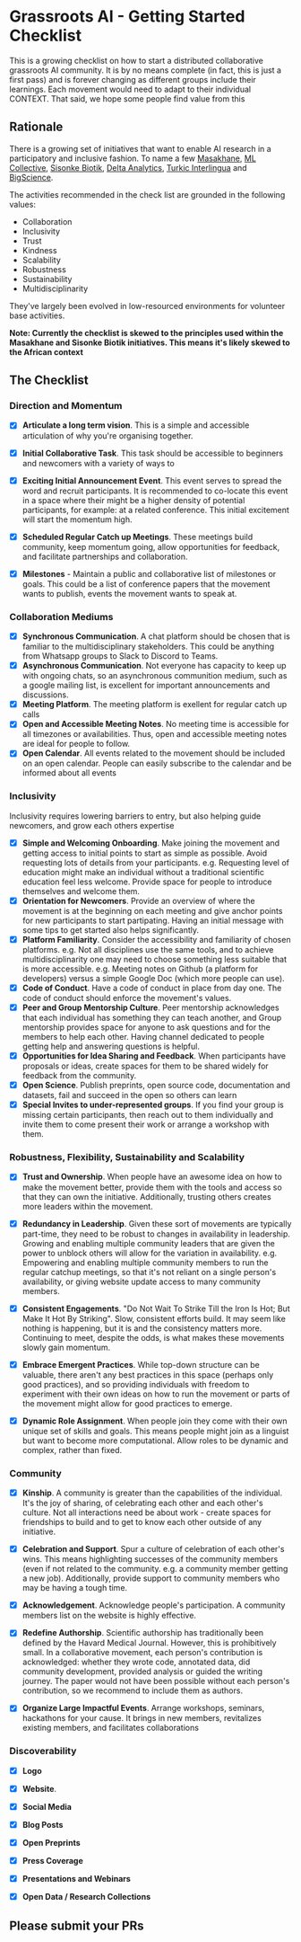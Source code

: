 # Grassroots AI - Getting Started Checklist

This is a growing checklist on how to start a distributed collaborative grassroots AI community. It is by no means complete (in fact, this is just a first pass) and is forever changing as different groups include their learnings. Each movement would need to adapt to their individual CONTEXT. That said, we hope some people find value from this

## Rationale

There is a growing set of initiatives that want to enable AI research in a participatory and inclusive fashion. To name a few [Masakhane](https://masakhane.io), [ML Collective](https://mlcollective.org), [Sisonke Biotik](https://www.sisonkebiotik.africa/), [Delta Analytics](https://www.deltanalytics.org/), [Turkic Interlingua](https://turkic-interlingua.org/) and [BigScience](https://bigscience.huggingface.co/). 

The activities recommended in the check list are grounded in the following values:
- Collaboration
- Inclusivity
- Trust
- Kindness
- Scalability
- Robustness
- Sustainability 
- Multidisciplinarity
 
They've largely been evolved in low-resourced environments for volunteer base activities. 

**Note: Currently the checklist is skewed to the principles used within the Masakhane and Sisonke Biotik initiatives. This means it's likely skewed to the African context**

## The Checklist

### Direction and Momentum

- [x] **Articulate a long term vision**. This is a simple and accessible articulation of why you're organising together. 
- [x] **Initial Collaborative Task**. This task should be accessible to beginners and newcomers with a variety of ways to
- [x] **Exciting Initial Announcement Event**. This event serves to spread the word and recruit participants. It is recommended to co-locate this event in a space where their might be a higher density of potential participants, for example: at a related conference. This initial excitement will start the momentum high. 
- [x] **Scheduled Regular Catch up Meetings**. These meetings build community, keep momentum going, allow opportunities for feedback, and facilitate partnerships and collaboration.
- [x] **Milestones** - Maintain a public and collaborative list of milestones or goals. This could be a list of conference papers that the movement wants to publish, events the movement wants to speak at.


### Collaboration Mediums

- [x] **Synchronous Communication**. A chat platform should be chosen that is familiar to the multidisciplinary stakeholders. This could be anything from Whatsapp groups to Slack to Discord to Teams.
- [x] **Asynchronous Communication**. Not everyone has capacity to keep up with ongoing chats, so an asynchronous communition medium, such as a google mailing list, is excellent for important announcements and discussions.
- [x] **Meeting Platform**. The meeting platform is exellent for regular catch up calls 
- [x] **Open and Accessible Meeting Notes**. No meeting time is accessible for all timezones or availabilities. Thus, open and accessible meeting notes are ideal for people to follow.
- [x] **Open Calendar**. All events related to the movement should be included on an open calendar. People can easily subscribe to the calendar and be informed about all events

### Inclusivity

Inclusivity requires lowering barriers to entry, but also helping guide newcomers, and grow each others expertise

- [x] **Simple and Welcoming Onboarding**. Make joining the movement and getting access to initial points to start as simple as possible. Avoid requesting lots of details from your participants. e.g. Requesting level of education might make an individual without a traditional scientific education feel less welcome. Provide space for people to introduce themselves and welcome them.
- [x] **Orientation for Newcomers**. Provide an overview of where the movement is at the beginning on each meeting and give anchor points for new participants to start partipating. Having an initial message with some tips to get started also helps significantly. 
- [x] **Platform Familiarity**. Consider the accessibility and familiarity of chosen platforms. e.g. Not all disciplines use the same tools, and to achieve multidisciplinarity one may need to choose something less suitable that is more accessible. e.g. Meeting notes on Github (a platform for developers) versus a simple Google Doc (which more people can use).
- [x] **Code of Conduct**. Have a code of conduct in place from day one. The code of conduct should enforce the movement's values. 
- [x] **Peer and Group Mentorship Culture**. Peer mentorship acknowledges that each individual has something they can teach another, and Group mentorship provides space for anyone to ask questions and for the members to help each other. Having channel dedicated to people getting help and answering questions is helpful.
- [x] **Opportunities for Idea Sharing and Feedback**. When participants have proposals or ideas, create spaces for them to be shared widely for feedback from the community. 
- [x] **Open Science**. Publish preprints, open source code, documentation and datasets, fail and succeed in the open so others can learn
- [x] **Special Invites to under-represented groups**. If you find your group is missing certain participants, then reach out to them individually and invite them to come present their work or arrange a workshop with them. 

### Robustness, Flexibility, Sustainability and Scalability
- [x] **Trust and Ownership**. When people have an awesome idea on how to make the movement better, provide them with the tools and access so that they can own the initiative. Additionally, trusting others creates more leaders within the movement.
- [x] **Redundancy in Leadership**. Given these sort of movements are typically part-time, they need to be robust to changes in availability in leadership.  Growing and enabling multiple community leaders that are given the power to unblock others will allow for the variation in availability. e.g. Empowering and enabling multiple community members to run the regular catchup meetings, so that it's not reliant on a single person's availability, or giving website update access to many community members. 
- [x] **Consistent Engagements**. "Do Not Wait To Strike Till the Iron Is Hot; But Make It Hot By Striking". Slow, consistent efforts build. It may seem like nothing is happening, but it is and the consistency matters more. Continuing to meet, despite the odds, is what makes these movements slowly gain momentum.  
- [x] **Embrace Emergent Practices**. While top-down structure can be valuable, there aren't any best practices in this space (perhaps only good practices), and so providing individuals with freedom to experiment with their own ideas on how to run the movement or parts of the movement might allow for good practices to emerge.  
- [x] **Dynamic Role Assignment**. When people join they come with their own unique set of skills and goals. This means people might join as a linguist but want to become more computational. Allow roles to be dynamic and complex, rather than fixed.  


### Community

- [x] **Kinship**. A community is greater than the capabilities of the individual. It's the joy of sharing, of celebrating each other and each other's culture. Not all interactions need be about work - create spaces for friendships to build and to get to know each other outside of any initiative.  
- [x] **Celebration and Support**. Spur a culture of celebration of each other's wins. This means highlighting successes of the community members (even if not related to the community. e.g. a community member getting a new job). Additionally, provide support to community members who may be having a tough time. 
- [x] **Acknowledgement**. Acknowledge people's participation. A community members list on the website is highly effective. 
- [x] **Redefine Authorship**. Scientific authorship has traditionally been defined by the Havard Medical Journal. However, this is prohibitively small. In a collaborative movement, each person's contribution is acknowledged: whether they wrote code, annotated data, did community development, provided analysis or guided the writing journey. The paper would not have been possible without each person's contribution, so we recommend to include them as authors.
- [x] **Organize Large Impactful Events**. Arrange workshops, seminars, hackathons for your cause. It brings in new members, revitalizes existing members, and facilitates collaborations 


### Discoverability
- [x] **Logo**
- [x] **Website**.
- [x] **Social Media** 
- [x] **Blog Posts**
- [x] **Open Preprints**
- [x] **Press Coverage**
- [x] **Presentations and Webinars** 
- [x] **Open Data / Research Collections** 



## Please submit your PRs

